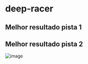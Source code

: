 # deep-racer


## Melhor resultado pista 1



## Melhor resultado pista 2
![image](https://github.com/sarahrib/deep-racer/assets/99229740/9c0d6943-80da-45c1-8bab-400c39a1c6f1)
